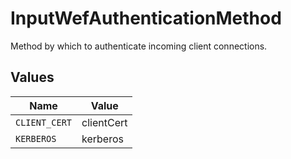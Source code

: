 # InputWefAuthenticationMethod

Method by which to authenticate incoming client connections.


## Values

| Name          | Value         |
| ------------- | ------------- |
| `CLIENT_CERT` | clientCert    |
| `KERBEROS`    | kerberos      |